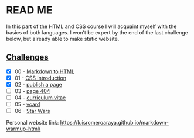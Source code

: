 # READ ME
In this part of the HTML and CSS course I will acquaint myself with the basics of both languages. I won’t be expert by the end of the last challenge below, but already able to make static website.

## [Challenges](https://github.com/becodeorg/BXL-Swartz-4-27/tree/master/1.The-Field/4.HTML-CSS/introduction)
- [x] 00 - [Markdown to HTML](https://github.com/becodeorg/BXL-Swartz-4-27/blob/master/1.The-Field/4.HTML-CSS/introduction/00-markdown-to-html.adoc)
- [x] 01 - [CSS introduction](https://github.com/becodeorg/BXL-Swartz-4-27/blob/master/1.The-Field/4.HTML-CSS/introduction/01-css-intro.adoc) 
- [x] 02 - [publish a page](https://github.com/becodeorg/BXL-Swartz-4-27/blob/master/1.The-Field/4.HTML-CSS/introduction/02-publish-page.adoc)
- [ ] 03 - [page 404](https://github.com/becodeorg/BXL-Swartz-4-27/blob/master/1.The-Field/4.HTML-CSS/introduction/03-error-404.adoc)
- [ ] 04 - [curriculum vitae](https://github.com/becodeorg/BXL-Swartz-4-27/blob/master/1.The-Field/4.HTML-CSS/introduction/04-curriculum-vitae.adoc)
- [ ] 05 - [vcard](https://github.com/becodeorg/BXL-Swartz-4-27/blob/master/1.The-Field/4.HTML-CSS/introduction/05-vcard.adoc)
- [ ] 06 - [Star Wars](https://github.com/becodeorg/BXL-Swartz-4-27/blob/master/1.The-Field/4.HTML-CSS/introduction/06-star-wars.adoc)

Personal website link: https://luisromeroaraya.github.io/markdown-warmup-html/